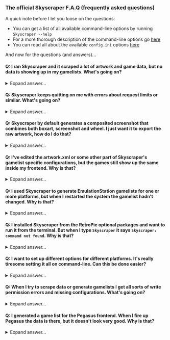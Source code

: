### The official Skyscraper F.A.Q (frequently asked questions)
A quick note before I let you loose on the questions:
* You can get a list of all available command-line options by running `Skyscraper --help`
* For a more thorough description of the command-line options go [here](https://github.com/muldjord/skyscraper/blob/master/docs/CLIHELP.md)
* You can read all about the available `config.ini` options [here](https://github.com/muldjord/skyscraper/blob/master/docs/CONFIGINI.md)

And now for the questions (and answers)...

#### Q: I ran Skyscraper and it scraped a lot of artwork and game data, but no data is showing up in my gamelists. What's going on?
<details>
  <summary>Expand answer...</summary>

**A:** You probably forgot to generate the gamelist. Skyscraper has two modes; resource gathering mode and gamelist generation mode. First you gather data into Skyscraper's resource cache by scraping the platform with any of the supported scraping modules (eg. `Skyscraper -p snes -s thegamesdb`). When you feel like you have gathered all the resources that you need, you then generate the gamelist by simply leaving out the `-s MODULE` option (eg. `Skyscraper -p snes`).

Read more about the resource cache [here](https://github.com/muldjord/skyscraper/blob/master/docs/CACHE.md).
</details>
  
#### Q: Skyscraper keeps quitting on me with errors about request limits or similar. What's going on?
<details>
  <summary>Expand answer...</summary>

**A:** Almost all of the scraping modules, such as ScreenScraper and TheGamesDb, have restrictions applied to avoid users overloading their servers. These restrictions are set by them, not Skyscraper. Some modules even require you to log in to use them. Read more about the restrictions and how to deal with them [here](https://github.com/muldjord/skyscraper/blob/master/docs/SCRAPINGMODULES.md). If you've created a user at ScreenScraper and want to use your credentials with Skyscraper, just add the following section to `/home/USER/.skyscraper/config.ini`. Type it *exactly* like this, but with your own user and pass.

```
[screenscraper]
userCreds="USER:PASS"
```
</details>

#### Q: Skyscraper by default generates a composited screenshot that combines both boxart, screenshot and wheel. I just want it to export the raw artwork, how do I do that?
<details>
  <summary>Expand answer...</summary>

**A:** Skyscraper includes a powerful artwork compositor you can set up any way you like. Read more about the possibilities [here](https://github.com/muldjord/skyscraper/blob/master/docs/ARTWORK.md). If you just want it to export the raw unmodified screenshot and other pieces of artwork, you can use the `/home/USER/.skyscraper/artwork.xml.example2` and copy it to `/home/USER/.skyscraper/artwork.xml`. Remember to regenerate the gamelists after you've done this to make use of the new artwork configuration. This can be done simply by running Skyscraper with `Skyscraper -p PLATFORM`. This will regenerate the gamelist for that platform using this new artwork configuration.
</details>

#### Q: I've edited the artwork.xml or some other part of Skyscraper's gamelist specific configurations, but the games still show up the same inside my frontend. Why is that?
<details>
  <summary>Expand answer...</summary>

**A:** Whenever you make any gamelist specific changes to Skyscraper's configurations, you need to regenerate the gamelists for your chosen frontend afterwards for the changes to take effect. This can be done simply by running Skyscraper with `Skyscraper -p PLATFORM`. This will regenerate the gamelist for that platform for the default EmulationStation frontend using your new configuration.

If you wish to export for one of the other supported frontends, you need to specify this. Read more about the frontends and their requirements [here](FRONTENDS.md).
</details>

#### Q: I used Skyscraper to generate EmulationStation gamelists for one or more platforms, but when I restarted the system the gamelist hadn't changed. Why is that?
<details>
  <summary>Expand answer...</summary>

**A:** When EmulationStation restarts (eg. when you reboot the system through EmulationStation) it writes its current gameslists back to disk, thereby overwriting any gamelists you just generated with Skyscraper. You need to quit EmulationStation before generating the gamelists with Skyscraper to avoid this. You can quit EmulationStation by pressing F4 on a connected keyboard, or by selecting quit from the menus.
</details>

#### Q: I installed Skyscraper from the RetroPie optional packages and want to run it from the terminal. But when I type `Skyscraper` it says `Skyscraper: command not found`. Why is that?
<details>
  <summary>Expand answer...</summary>

**A:** The RetroPie-Setup script installs the Skyscraper executable in a location that is not normally searched by the system when looking for executables. For ease of use you can create a link to a location that is searched by running `sudo ln -s /opt/retropie/supplementary/skyscraper/Skyscraper /usr/local/bin/Skyscraper`. You might be asked for your sudo password, for RetroPie default is `raspberry`. If that command was succesful you should now be able to run Skyscraper simply with `Skyscraper` followed by any options you need.

WARNING!!! Do *not* run Skyscraper with `sudo Skyscraper`. `sudo` is *not* needed for running Skyscraper.
</details>

#### Q: I want to set up different options for different platforms. It's really tiresome setting it all on command-line. Can this be done easier?
<details>
  <summary>Expand answer...</summary>

**A:** YES! Absolutely. In addition to taking options from the command-line, Skyscraper also reads the `/home/USER/.skyscraper/config.ini` file, which is where you should set everything up. This file allows you to configure things both globally, per-platform, per-frontend and per-scraping module. Read more about the available options and option priorities [here](https://github.com/muldjord/skyscraper/blob/master/docs/CONFIGINI.md)
</details>

#### Q: When I try to scrape data or generate gamelists I get all sorts of write permission errors and missing configurations. What's going on?
<details>
  <summary>Expand answer...</summary>

**A:** You are probably running, or at some point ran, Skyscraper with `sudo Skyscraper` instead of just `Skyscraper`. Doing so will result in all sorts of weird behaviour as Skyscraper was then run as the `root` user instead of the ordinary user. Depending on what command-line parameters you ran Skyscraper with, this will have caused permission issues for your files in `/home/USER/RetroPie/roms` subfolders and might also have caused permission issues with the `/home/USER/.skyscraper` folder.

This is a common problem for new Linux users who are used to working with Windows. In Linux you rarely need Administrator privileges. Running a command with `sudo` in front of it will run it as the root / Administrator user. And any folders or files being generated while that command runs, will then be owned by root. When you run software as the normal user afterwards and it tries to write to those folders or files, it will fail.

You need to reset those permissions back to be owned by your ordinary user. If you are running RetroPie, the following commands might fix your problem (RUN AT YOUR OWN RISK!):
```
$ sudo chown -R pi:pi /home/pi/.skyscraper
$ sudo chown -R pi:pi /home/pi/RetroPie/roms
```
The above commands *should* be run with sudo, as we need root permission to reset the folders and files (hence the warning). But in general, never run anything with `sudo` unless you are specifically told to do so.
</details>

#### Q: I generated a game list for the Pegasus frontend. When I fire up Pegasus the data is there, but it doesn't look very good. Why is that?
<details>
  <summary>Expand answer...</summary>

**A:** Skyscraper contains a powerful artwork compositor that can be customize the exported screenshot, boxart etc. any way you like. This is done through the `/home/USER/.skyscraper/artwork.xml` file. The default configuration for this file is made to look good when exporting for the default frontend EmulationStation. When you use a different frontend, you need to customize this file a bit to make it look good. For Pegasus I suggest something like this:
```
<?xml version="1.0" encoding="UTF-8"?>
<artwork>
  <output type="screenshot" width="640"/>
  <output type="cover" width="640" height="480">
    <layer resource="cover" height="480" align="center" valign="middle">
      <gamebox side="wheel" rotate="90"/>
    </layer>
  </output>
  <output type="wheel" height="200"/>
</artwork>
```
Read more about how to set up a custom `artwork.xml` [here](ARTWORK.md).
</details>
